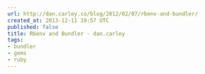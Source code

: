 ```yaml
---
url: http://dan.carley.co/blog/2012/02/07/rbenv-and-bundler/
created_at: 2013-12-11 19:57 UTC
published: false
title: Rbenv and Bundler - dan.carley
tags:
- bundler
- gems
- ruby
---
```



